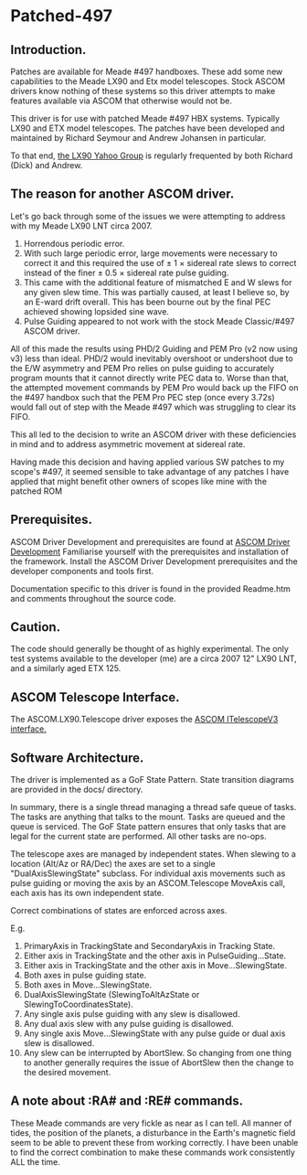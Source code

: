 # Patched-497

## Introduction.
Patches are available for Meade #497 handboxes. These add some new capabilities to the Meade LX90 and Etx model telescopes. Stock ASCOM drivers know nothing of these systems so this driver attempts to make features available via ASCOM that otherwise would not be.

This driver is for use with patched Meade #497 HBX systems. Typically LX90 and ETX model telescopes. The patches have been developed and maintained by Richard Seymour and Andrew Johansen in particular.

To that end, <a href="https://groups.yahoo.com/neo/groups/lx90/info" target="browser">the LX90 Yahoo Group</a> is regularly frequented by both Richard (Dick) and Andrew.

## The reason for another ASCOM driver.

Let's go back through some of the issues we were attempting to address with my Meade LX90 LNT circa 2007.
 1. Horrendous periodic error.
 2. With such large periodic error, large movements were necessary to correct it and this required the use of ± 1 × sidereal rate slews to correct instead of the finer ± 0.5 × sidereal rate pulse guiding.
 3. This came with the additional feature of mismatched E and W slews for any given slew time. This was partially caused, at least I believe so, by an E-ward drift overall. This has been bourne out by the final PEC achieved showing lopsided sine wave.
 4. Pulse Guiding appeared to not work with the stock Meade Classic/#497 ASCOM driver.
 
All of this made the results using PHD/2 Guiding and PEM Pro (v2 now using v3) less than ideal. PHD/2 would inevitably overshoot or undershoot due to the E/W asymmetry and PEM Pro relies on pulse guiding to accurately program mounts that it cannot directly write PEC data to. Worse than that, the attempted movement commands by PEM Pro would back up the FIFO on the #497 handbox such that the PEM Pro PEC step (once every 3.72s) would fall out of step with the Meade #497 which was struggling to clear its FIFO.

This all led to the decision to write an ASCOM driver with these deficiencies in mind and to address asymmetric movement at sidereal rate.

Having made this decision and having applied various SW patches to my scope's #497, it seemed sensible to take advantage of any patches I have applied that might benefit other owners of scopes like mine with the patched ROM

## Prerequisites.

ASCOM Driver Development and prerequisites are found at <a href="http //ascom-standards.org/Developer/DriverImpl.htm" target="browser">ASCOM Driver Development</a>
Familiarise yourself with the prerequisites and installation of the framework. Install the ASCOM Driver Development prerequisites and the developer components and tools first.

Documentation specific to this driver is found in the provided Readme.htm and comments throughout the source code.

## Caution.

The code should generally be thought of as highly experimental. The only test systems available to the developer (me) are a circa 2007 12" LX90 LNT, and a similarly aged ETX 125.

## ASCOM Telescope Interface.

The ASCOM.LX90.Telescope driver exposes the <a href="http://www.ascom-standards.org/Help/Platform/html/T_ASCOM_DeviceInterface_ITelescopeV3.htm" target="browser">ASCOM ITelescopeV3 interface.</a>

## Software Architecture.

The driver is implemented as a GoF State Pattern. State transition diagrams are provided in the docs/ directory.

In summary, there is a single thread managing a thread safe queue of tasks. The tasks are anything that talks to the mount. Tasks are queued and the queue is serviced. The GoF State pattern
ensures that only tasks that are legal for the current state are performed. All other tasks are no-ops.

The telescope axes are managed by independent states. When slewing to a location (Alt/Az or RA/Dec) the axes are set to a single "DualAxisSlewingState" subclass. For individual axis movements
such as pulse guiding or moving the axis by an ASCOM.Telescope MoveAxis call, each axis has its own independent state.

Correct combinations of states are enforced across axes. 

E.g. 

 1. PrimaryAxis in TrackingState and SecondaryAxis in Tracking State.
 2. Either axis in TrackingState and the other axis in PulseGuiding...State.
 3. Either axis in TrackingState and the other axis in Move...SlewingState.
 4. Both axes in pulse guiding state.
 5. Both axes in Move...SlewingState.
 6. DualAxisSlewingState (SlewingToAltAzState or SlewingToCoordinatesState).
 7. Any single axis pulse guiding with any slew is disallowed.
 8. Any dual axis slew with any pulse guiding is disallowed.
 9. Any single axis Move...SlewingState with any pulse guide or dual axis slew is disallowed.
 10. Any slew can be interrupted by AbortSlew. So changing from one thing to another generally requires the issue of AbortSlew then the change to the desired movement.

## A note about :RA# and :RE# commands.

These Meade commands are very fickle as near as I can tell. All manner of tides, the position of the planets, a disturbance in the Earth's magnetic field seem to be able to prevent these
from working correctly. I have been unable to find the correct combination to make these commands work consistently ALL the time.
